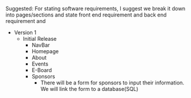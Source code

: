 Suggested: For stating software requirements, I suggest we break it down into pages/sections and 
state front end requirement and back end requirement and

- Version 1
  - Initial Release
      - NavBar
      - Homepage 
      - About
      - Events 
      - E-Board
      - Sponsors
        - There will be a form for sponsors to input
        their information. We will link the form to a 
        database(SQL)